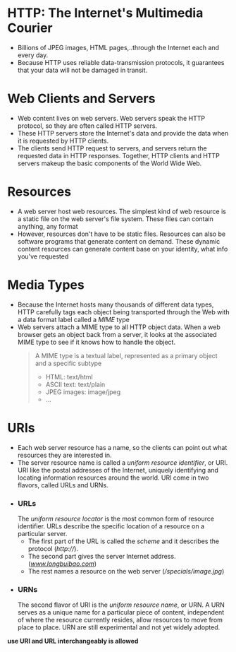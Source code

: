 # HTTP: The Internet's Multimedia Courier

- Billions of JPEG images, HTML pages,..through the Internet each and every day.
- Because HTTP uses reliable data-transmission protocols, it guarantees that your data will not be damaged in transit.

# Web Clients and Servers

- Web content lives on web servers. Web servers speak the HTTP protocol, so they are often called HTTP servers.
- These HTTP servers store the Internet's data and provide the data when it is requested by HTTP clients.
- The clients send HTTP request to servers, and servers return the requested data in HTTP responses. Together, HTTP clients and HTTP servers makeup the basic components of the World Wide Web.

# Resources

- A web server host web resources. The simplest kind of web resource is a static file on the web server's file system. These files can contain anything, any format
- However, resources don't have to be static files. Resources can also be software programs that generate content on demand. These dynamic content resources can generate content base on your identity, what info you've requested

# Media Types

- Because the Internet hosts many thousands of different data types, HTTP carefully tags each object being transported through the Web with a data format label called a _MIME_ type
- Web servers attach a MIME type to all HTTP object data. When a web browser gets an object back from a server, it looks at the associated MIME type to see if it knows how to handle the object.
  > A MIME type is a textual label, represented as a primary object and a specific subtype
  >
  > - HTML: text/html
  > - ASCII text: text/plain
  > - JPEG images: image/jpeg
  > - ...

# URIs

- Each web server resource has a name, so the clients can point out what resources they are interested in.
- The server resource name is called a _uniform resource identifier_, or URI. URI like the postal addresses of the Internet, uniquely identifying and locating information resources around the world. URI come in two flavors, called URLs and URNs.
- ### URLs
  The _uniform resource locator_ is the most common form of resource identifier. URLs describe the specific location of a resource on a particular server.
  - The first part of the URL is called the _scheme_ and it describes the protocol (_http://_).
  - The second part gives the server Internet address. (*www.longbuibao.com*)
  - The rest names a resource on the web server (_/specials/image.jpg_)
- ### URNs
  The second flavor of URI is the _uniform resource name_, or URN. A URN serves as a unique name for a particular piece of content, independent of where the resource currently resides, allow resources to move from place to place.
  URN are still experimental and not yet widely adopted.

**use URI and URL interchangeably is allowed**
